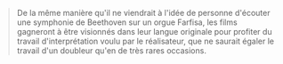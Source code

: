 > De la même manière qu'il ne viendrait à l'idée de personne d'écouter une symphonie de Beethoven sur un orgue Farfisa, les films gagneront à être visionnés dans leur langue originale pour profiter du travail d'interprétation voulu par le réalisateur, que ne saurait égaler le travail d'un doubleur qu'en de très rares occasions.
